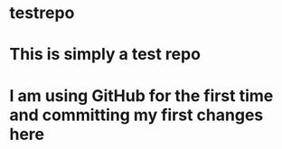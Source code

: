 # testrepo

# This is simply a test repo
# I am using GitHub for the first time and committing my first changes here 
